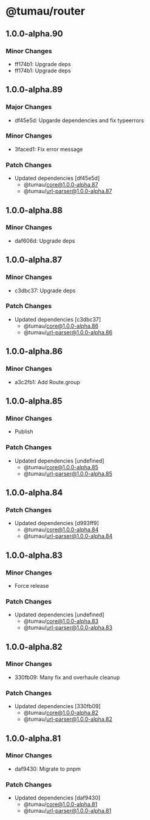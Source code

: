 # @tumau/router

## 1.0.0-alpha.90

### Minor Changes

- ff174b1: Upgrade deps
- ff174b1: Upgrade deps

## 1.0.0-alpha.89

### Major Changes

- df45e5d: Upgarde dependencies and fix typeerrors

### Minor Changes

- 3faced1: Fix error message

### Patch Changes

- Updated dependencies [df45e5d]
  - @tumau/core@1.0.0-alpha.87
  - @tumau/url-parser@1.0.0-alpha.87

## 1.0.0-alpha.88

### Minor Changes

- daf606d: Upgrade deps

## 1.0.0-alpha.87

### Minor Changes

- c3dbc37: Upgrade deps

### Patch Changes

- Updated dependencies [c3dbc37]
  - @tumau/core@1.0.0-alpha.86
  - @tumau/url-parser@1.0.0-alpha.86

## 1.0.0-alpha.86

### Minor Changes

- a3c2fb1: Add Route.group

## 1.0.0-alpha.85

### Minor Changes

- Publish

### Patch Changes

- Updated dependencies [undefined]
  - @tumau/core@1.0.0-alpha.85
  - @tumau/url-parser@1.0.0-alpha.85

## 1.0.0-alpha.84

### Patch Changes

- Updated dependencies [d993ff9]
  - @tumau/core@1.0.0-alpha.84
  - @tumau/url-parser@1.0.0-alpha.84

## 1.0.0-alpha.83

### Minor Changes

- Force release

### Patch Changes

- Updated dependencies [undefined]
  - @tumau/core@1.0.0-alpha.83
  - @tumau/url-parser@1.0.0-alpha.83

## 1.0.0-alpha.82

### Minor Changes

- 330fb09: Many fix and overhaule cleanup

### Patch Changes

- Updated dependencies [330fb09]
  - @tumau/core@1.0.0-alpha.82
  - @tumau/url-parser@1.0.0-alpha.82

## 1.0.0-alpha.81

### Minor Changes

- daf9430: Migrate to pnpm

### Patch Changes

- Updated dependencies [daf9430]
  - @tumau/core@1.0.0-alpha.81
  - @tumau/url-parser@1.0.0-alpha.81
